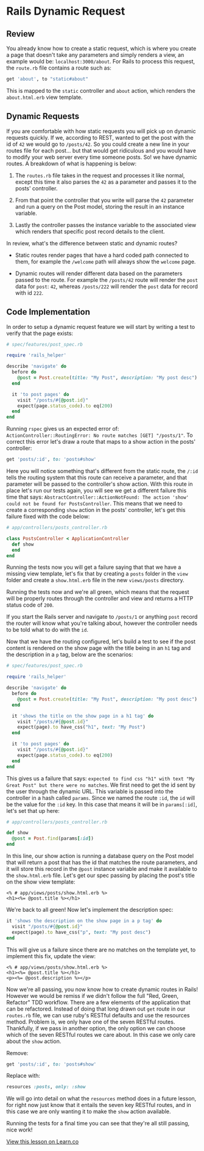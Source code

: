 # Rails Dynamic Request

## Review

You already know how to create a static request, which is where you create a page that doesn't take any parameters and simply renders a view, an example would be: `localhost:3000/about`. For Rails to process this request, the `route.rb` file contains a route such as:

```ruby
get 'about', to "static#about"
```

This is mapped to the `static` controller and `about` action, which renders the `about.html.erb` view template.

## Dynamic Requests

If you are comfortable with how static requests you will pick up on dynamic requests quickly. If we,  according to REST, wanted to get the post with the id of `42` we would go to `/posts/42`. So you could create a new line in your routes file for each post... but that would get ridiculous and you would have to modify your web server every time someone posts. So! we have dynamic routes. A breakdown of what is happening is below:

1. The `routes.rb` file takes in the request and processes it like normal, except this time it also parses the `42` as a parameter and passes it to the posts' controller.

2. From that point the controller that you write will parse the `42` parameter and run a query on the Post model, storing the result in an instance variable.

3. Lastly the controller passes the instance variable to the associated view which renders that specific post record details to the client.

In review, what's the difference between static and dynamic routes?

* Static routes render pages that have a hard coded path connected to them, for example the `/welcome` path will always show the `welcome` page.

* Dynamic routes will render different data based on the parameters passed to the route. For example the `/posts/42` route will render the `post` data for `post`: `42`, whereas `/posts/222` will render the `post` data for record with id `222`.


## Code Implementation

In order to setup a dynamic request feature we will start by writing a test to verify that the page exists:

```ruby
# spec/features/post_spec.rb

require 'rails_helper'

describe 'navigate' do
  before do
    @post = Post.create(title: "My Post", description: "My post desc")
  end

  it 'to post pages' do
    visit "/posts/#{@post.id}"
    expect(page.status_code).to eq(200)
  end
end
```

Running `rspec` gives us an expected error of: `ActionController::RoutingError: No route matches [GET] "/posts/1"`. To correct this error let's draw a route that maps to a show action in the posts' controller:

```ruby
get 'posts/:id', to: 'posts#show'
```

Here you will notice something that's different from the static route, the `/:id` tells the routing system that this route can receive a parameter, and that parameter will be passed to the controller's show action. With this route in place let's run our tests again, you will see we get a different failure this time that says: `AbstractController::ActionNotFound: The action 'show' could not be found for PostsController`. This means that we need to create a corresponding `show` action in the posts' controller, let's get this failure fixed with the code below:

```ruby
# app/controllers/posts_controller.rb

class PostsController < ApplicationController
  def show
  end
end
```

Running the tests now you will get a failure saying that that we have a missing view template, let's fix that by creating a `posts` folder in the `view` folder and create a `show.html.erb` file in the new `views/posts` directory.

Running the tests now and we're all green, which means that the request will be properly routes through the controller and view and returns a HTTP status code of `200`.

If you start the Rails server and navigate to `/posts/1` or anything `post` record the router will know what you're talking about, however the controller needs to be told what to do with the `id`.

Now that we have the routing configured, let's build a test to see if the post content is rendered on the show page with the title being in an `h1` tag and the description in a `p` tag, below are the scenarios:

```ruby
# spec/features/post_spec.rb

require 'rails_helper'

describe 'navigate' do
  before do
    @post = Post.create(title: "My Post", description: "My post desc")
  end

  it 'shows the title on the show page in a h1 tag' do
    visit "/posts/#{@post.id}"
    expect(page).to have_css("h1", text: "My Post")
  end

  it 'to post pages' do
    visit "/posts/#{@post.id}"
    expect(page.status_code).to eq(200)
  end
end
```

This gives us a failure that says: `expected to find css "h1" with text "My Great Post" but there were no matches`. We first need to get the id sent by the user through the dynamic URL. This variable is passed into the controller in a hash called `params`. Since we named the route `:id`, the `id` will be the value for the `:id` key. In this case that means it will be in `params[:id]`, let's set that up here:

```ruby
# app/controllers/posts_controller.rb

def show
  @post = Post.find(params[:id])
end
```

In this line, our show action is running a database query on the Post model that will return a post that has the id that matches the route parameters, and it will store this record in the ```@post``` instance variable and make it available to the ```show.html.erb``` file. Let's get our spec passing by placing the post's title on the show view template:

```ERB
<% # app/views/posts/show.html.erb %>
<h1><%= @post.title %></h1>
```

We're back to all green! Now let's implement the description spec:

```ruby
it 'shows the description on the show page in a p tag' do
  visit "/posts/#{@post.id}"
  expect(page).to have_css("p", text: "My post desc")
end
```
This will give us a failure since there are no matches on the template yet, to implement this fix, update the view:

```ERB
<% # app/views/posts/show.html.erb %>
<h1><%= @post.title %></h1>
<p><%= @post.description %></p>
```

Now we're all passing, you now know how to create dynamic routes in Rails! However we would be remiss if we didn't follow the full "Red, Green, Refactor" TDD workflow. There are a few elements of the application that can be refactored. Instead of doing that long drawn out `get` route in our `routes.rb` file, we can use ruby's RESTful defaults and use the resources method. Problem is, we only have one of the seven RESTful routes. Thankfully, if we pass in another option, the only option we can choose which of the seven RESTful routes we care about. In this case we only care about the `show` action.

Remove:

```ruby
get 'posts/:id', to: 'posts#show'
```

Replace with:

```ruby
resources :posts, only: :show
```

We will go into detail on what the `resources` method does in a future lesson, for right now just know that it entails the seven key RESTful routes, and in this case we are only wanting it to make the `show` action available.

Running the tests for a final time you can see that they're all still passing, nice work!

<a href='https://learn.co/lessons/rails-dynamic-request-readme' data-visibility='hidden'>View this lesson on Learn.co</a>
